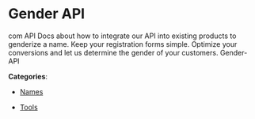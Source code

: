 # Gender API


com API Docs about how to integrate our API into existing products to genderize a name. Keep your registration forms simple.  Optimize your conversions and let us determine the gender of your customers.  Gender-API



**Categories**:

- [Names](https://github.com/apis-list/apis-list#names)

- [Tools](https://github.com/apis-list/apis-list#tools)



